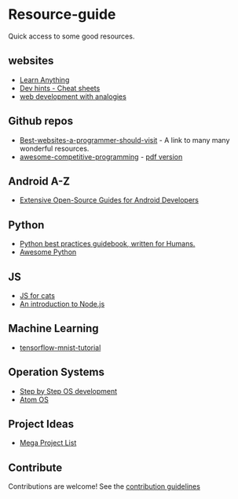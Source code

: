 # Resource-guide

Quick access to some good resources.


## websites
- [Learn Anything](https://learn-anything.xyz)
- [Dev hints - Cheat sheets](https://devhints.io/)
- [web development with analogies](https://www.codeanalogies.com/)

## Github repos

- [Best-websites-a-programmer-should-visit](https://github.com/sdmg15/Best-websites-a-programmer-should-visit) - A link to many many wonderful resources.
- [awesome-competitive-programming](https://github.com/lnishan/awesome-competitive-programming) -  [pdf version](https://github.com/lnishan/awesome-competitive-programming/blob/204b89b2019111a6d8e79c57abd6dca1a6e75692/README.pdf)

## Android A-Z
- [Extensive Open-Source Guides for Android Developers ](https://github.com/codepath/android_guides)

## Python

- [Python best practices guidebook, written for Humans.](http://docs.python-guide.org)
- [Awesome Python](https://github.com/vinta/awesome-python)

## JS

- [JS for cats](http://jsforcats.com/)
- [An introduction to Node.js](https://github.com/maxogden/art-of-node)

## Machine Learning

- [tensorflow-mnist-tutorial](https://github.com/martin-gorner/tensorflow-mnist-tutorial)

## Operation Systems

- [Step by Step OS development](https://github.com/jatin69/os-tutorial)
- [Atom OS](https://github.com/amaneureka/AtomOS)

## Project Ideas
- [Mega Project List](https://github.com/karan/Projects)

## Contribute

Contributions are welcome! See the [contribution guidelines](https://github.com/jatin69/Resource-guide/blob/master/CONTRIBUTING.md)
